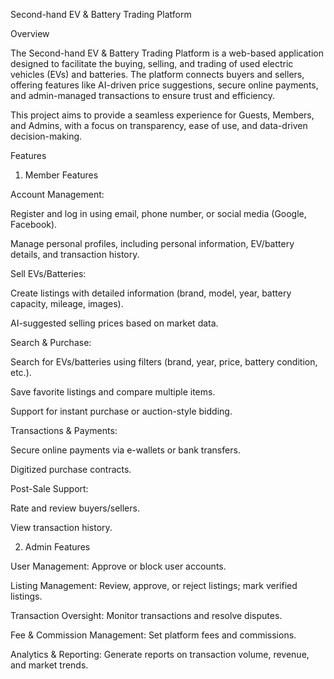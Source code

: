 Second-hand EV & Battery Trading Platform

Overview

The Second-hand EV & Battery Trading Platform is a web-based application designed to facilitate the buying, selling, and trading of used electric vehicles (EVs) and batteries. The platform connects buyers and sellers, offering features like AI-driven price suggestions, secure online payments, and admin-managed transactions to ensure trust and efficiency.

This project aims to provide a seamless experience for Guests, Members, and Admins, with a focus on transparency, ease of use, and data-driven decision-making.

Features

1. Member Features





Account Management:





Register and log in using email, phone number, or social media (Google, Facebook).



Manage personal profiles, including personal information, EV/battery details, and transaction history.



Sell EVs/Batteries:





Create listings with detailed information (brand, model, year, battery capacity, mileage, images).



AI-suggested selling prices based on market data.



Search & Purchase:





Search for EVs/batteries using filters (brand, year, price, battery condition, etc.).



Save favorite listings and compare multiple items.



Support for instant purchase or auction-style bidding.



Transactions & Payments:





Secure online payments via e-wallets or bank transfers.



Digitized purchase contracts.



Post-Sale Support:





Rate and review buyers/sellers.



View transaction history.

2. Admin Features





User Management: Approve or block user accounts.



Listing Management: Review, approve, or reject listings; mark verified listings.



Transaction Oversight: Monitor transactions and resolve disputes.



Fee & Commission Management: Set platform fees and commissions.



Analytics & Reporting: Generate reports on transaction volume, revenue, and market trends.
